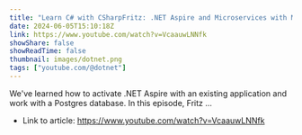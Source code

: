 ```yaml
---
title: "Learn C# with CSharpFritz: .NET Aspire and Microservices with MongoDb"
date: 2024-06-05T15:10:18Z
link: https://www.youtube.com/watch?v=VcaauwLNNfk
showShare: false
showReadTime: false
thumbnail: images/dotnet.png
tags: ["youtube.com/@dotnet"]
---
```

We've learned how to activate .NET Aspire with an existing application and work with a Postgres database. In this episode, Fritz ...

- Link to article: https://www.youtube.com/watch?v=VcaauwLNNfk
